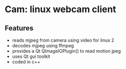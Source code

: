 # Cam: linux webcam client

## Features

* reads mjpeg from camera using video for linux 2
* decodes mjpeg using ffmpeg
* provides a Qt QImageIOPlugin() to read motion jpeg
* uses Qt gui toolkit
* coded in c++

